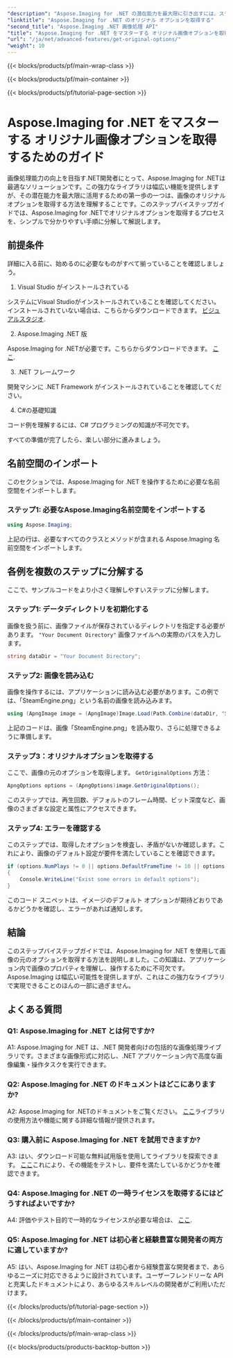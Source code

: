 ```yaml
---
"description": "Aspose.Imaging for .NET の潜在能力を最大限に引き出すには、ステップバイステップガイドで独自のオプションを取得してください。.NET アプリケーションで画像を簡単に操作する方法を学びましょう。"
"linktitle": "Aspose.Imaging for .NET のオリジナル オプションを取得する"
"second_title": "Aspose.Imaging .NET 画像処理 API"
"title": "Aspose.Imaging for .NET をマスターする オリジナル画像オプションを取得するためのガイド"
"url": "/ja/net/advanced-features/get-original-options/"
"weight": 10
---
```


{{< blocks/products/pf/main-wrap-class >}}

{{< blocks/products/pf/main-container >}}

{{< blocks/products/pf/tutorial-page-section >}}

# Aspose.Imaging for .NET をマスターする オリジナル画像オプションを取得するためのガイド

画像処理能力の向上を目指す.NET開発者にとって、Aspose.Imaging for .NETは最適なソリューションです。この強力なライブラリは幅広い機能を提供しますが、その潜在能力を最大限に活用するための第一歩の一つは、画像のオリジナルオプションを取得する方法を理解することです。このステップバイステップガイドでは、Aspose.Imaging for .NETでオリジナルオプションを取得するプロセスを、シンプルで分かりやすい手順に分解して解説します。

## 前提条件

詳細に入る前に、始めるのに必要なものがすべて揃っていることを確認しましょう。

1. Visual Studio がインストールされている

システムにVisual Studioがインストールされていることを確認してください。インストールされていない場合は、こちらからダウンロードできます。 [ビジュアルスタジオ](https://visualstudio。microsoft.com/).

2. Aspose.Imaging .NET 版

Aspose.Imaging for .NETが必要です。こちらからダウンロードできます。 [ここ](https://releases。aspose.com/imaging/net/).

3. .NET フレームワーク

開発マシンに .NET Framework がインストールされていることを確認してください。

4. C#の基礎知識

コード例を理解するには、C# プログラミングの知識が不可欠です。

すべての準備が完了したら、楽しい部分に進みましょう。

## 名前空間のインポート

このセクションでは、Aspose.Imaging for .NET を操作するために必要な名前空間をインポートします。

### ステップ1: 必要なAspose.Imaging名前空間をインポートする

```csharp
using Aspose.Imaging;
```

上記の行は、必要なすべてのクラスとメソッドが含まれる Aspose.Imaging 名前空間をインポートします。

## 各例を複数のステップに分解する

ここで、サンプルコードをより小さく理解しやすいステップに分解します。

### ステップ1: データディレクトリを初期化する

画像を扱う前に、画像ファイルが保存されているディレクトリを指定する必要があります。 `"Your Document Directory"` 画像ファイルへの実際のパスを入力します。

```csharp
string dataDir = "Your Document Directory";
```

### ステップ2: 画像を読み込む

画像を操作するには、アプリケーションに読み込む必要があります。この例では、「SteamEngine.png」という名前の画像を読み込みます。

```csharp
using (ApngImage image = (ApngImage)Image.Load(Path.Combine(dataDir, "SteamEngine.png")))
```

上記のコードは、画像「SteamEngine.png」を読み取り、さらに処理できるように準備します。

### ステップ3：オリジナルオプションを取得する

ここで、画像の元のオプションを取得します。 `GetOriginalOptions` 方法：

```csharp
ApngOptions options = (ApngOptions)image.GetOriginalOptions();
```

このステップでは、再生回数、デフォルトのフレーム時間、ビット深度など、画像のさまざまな設定と属性にアクセスできます。

### ステップ4: エラーを確認する

このステップでは、取得したオプションを検査し、矛盾がないか確認します。これにより、画像のデフォルト設定が要件を満たしていることを確認できます。

```csharp
if (options.NumPlays != 0 || options.DefaultFrameTime != 10 || options.BitDepth != 8)
{
    Console.WriteLine("Exist some errors in default options");
}
```

このコード スニペットは、イメージのデフォルト オプションが期待どおりであるかどうかを確認し、エラーがあれば通知します。

## 結論

このステップバイステップガイドでは、Aspose.Imaging for .NET を使用して画像の元のオプションを取得する方法を説明しました。この知識は、アプリケーション内で画像のプロパティを理解し、操作するために不可欠です。Aspose.Imaging は幅広い可能性を提供しますが、これはこの強力なライブラリで実現できることのほんの一部に過ぎません。

## よくある質問

### Q1: Aspose.Imaging for .NET とは何ですか?

A1: Aspose.Imaging for .NET は、.NET 開発者向けの包括的な画像処理ライブラリです。さまざまな画像形式に対応し、.NET アプリケーション内で高度な画像編集・操作タスクを実行できます。

### Q2: Aspose.Imaging for .NET のドキュメントはどこにありますか?

A2: Aspose.Imaging for .NETのドキュメントをご覧ください。 [ここ](https://reference.aspose.com/imaging/net/)ライブラリの使用方法や機能に関する詳細な情報が提供されます。

### Q3: 購入前に Aspose.Imaging for .NET を試用できますか?

A3: はい、ダウンロード可能な無料試用版を使用してライブラリを探索できます。 [ここ](https://releases.aspose.com/)これにより、その機能をテストし、要件を満たしているかどうかを確認できます。

### Q4: Aspose.Imaging for .NET の一時ライセンスを取得するにはどうすればよいですか?

A4: 評価やテスト目的で一時的なライセンスが必要な場合は、 [ここ](https://purchase。aspose.com/temporary-license/).

### Q5: Aspose.Imaging for .NET は初心者と経験豊富な開発者の両方に適していますか?

A5: はい、Aspose.Imaging for .NET は初心者から経験豊富な開発者まで、あらゆるニーズに対応できるように設計されています。ユーザーフレンドリーな API と充実したドキュメントにより、あらゆるスキルレベルの開発者がご利用いただけます。

{{< /blocks/products/pf/tutorial-page-section >}}

{{< /blocks/products/pf/main-container >}}

{{< /blocks/products/pf/main-wrap-class >}}

{{< blocks/products/products-backtop-button >}}